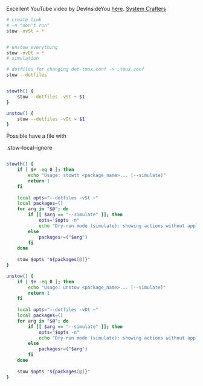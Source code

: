 
Excellent YouTube video by DevInsideYou [here](https://www.youtube.com/watch?v=CFzEuBGPPPg). 
[System Crafters](https://www.youtube.com/watch?v=CxAT1u8G7is) 


```bash
# create link 
# -n "don't run"
stow -nvSt ~ *


# unstow everything
stow -nvDt ~ * 
# simulation

# dotfiles for changing dot-tmux.conf -> .tmux.conf
stow --dotfiles 
```

```zsh

stowth() {
	stow --dotfiles -vSt ~ $1
}

unstow() {
	stow --dotfiles -vDt ~ $1
}
```


Possible have a file with 

.stow-local-ignore


```zsh

stowth() {
    if [ $# -eq 0 ]; then
        echo "Usage: stowth <package_name>... [--simulate]"
        return 1
    fi
    
    local opts="--dotfiles -vSt ~"
    local packages=()
    for arg in "$@"; do
        if [[ $arg == "--simulate" ]]; then
            opts="$opts -n"
            echo "Dry-run mode (simulate): showing actions without applying changes."
        else
            packages+=("$arg")
        fi
    done
    
    stow $opts "${packages[@]}"
}

unstow() {
    if [ $# -eq 0 ]; then
        echo "Usage: unstow <package_name>... [--simulate]"
        return 1
    fi
    
    local opts="--dotfiles -vDt ~"
    local packages=()
    for arg in "$@"; do
        if [[ $arg == "--simulate" ]]; then
            opts="$opts -n"
            echo "Dry-run mode (simulate): showing actions without applying changes."
        else
            packages+=("$arg")
        fi
    done
    
    stow $opts "${packages[@]}"
}

```